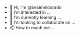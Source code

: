 - 👋 Hi, I’m @besimeldorado
- 👀 I’m interested in ...
- 🌱 I’m currently learning ...
- 💞️ I’m looking to collaborate on ...
- 📫 How to reach me ...

<!---
besimeldorado/besimeldorado is a ✨ special ✨ repository because its `README.md` (this file) appears on your GitHub profile.
You can click the Preview link to take a look at your changes.
--->
